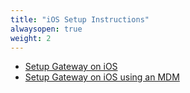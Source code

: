 ```yaml
---
title: "iOS Setup Instructions"
alwaysopen: true
weight: 2
---
```


* [Setup Gateway on iOS](/gateway/locations/setup-instructions/ios/manual)
* [Setup Gateway on iOS using an MDM](/gateway/locations/setup-instructions/ios/mdm)

